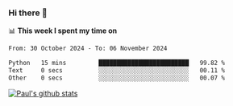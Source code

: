 ### Hi there 👋

📊 **This week I spent my time on**
<!--START_SECTION:waka-->

```txt
From: 30 October 2024 - To: 06 November 2024

Python   15 mins         █████████████████████████   99.82 %
Text     0 secs          ░░░░░░░░░░░░░░░░░░░░░░░░░   00.11 %
Other    0 secs          ░░░░░░░░░░░░░░░░░░░░░░░░░   00.07 %
```

<!--END_SECTION:waka-->


[![Paul's github stats](https://github-readme-stats.vercel.app/api?username=mickeyouyou&theme=dracula&show_icons=true)](https://github.com/anuraghazra/github-readme-stats)
